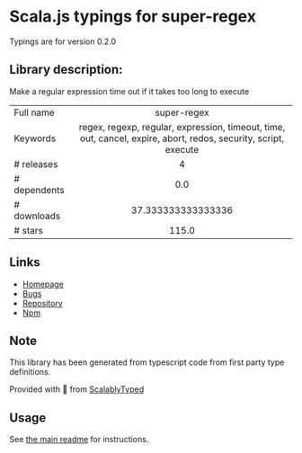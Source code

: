 
# Scala.js typings for super-regex

Typings are for version 0.2.0

## Library description:
Make a regular expression time out if it takes too long to execute

|                    |                 |
| ------------------ | :-------------: |
| Full name          | super-regex |
| Keywords           | regex, regexp, regular, expression, timeout, time, out, cancel, expire, abort, redos, security, script, execute |
| # releases         | 4 |
| # dependents       | 0.0 |
| # downloads        | 37.333333333333336 |
| # stars            | 115.0 |

## Links
- [Homepage](https://github.com/sindresorhus/super-regex#readme)
- [Bugs](https://github.com/sindresorhus/super-regex/issues)
- [Repository](https://github.com/sindresorhus/super-regex)
- [Npm](https://www.npmjs.com/package/super-regex)
    


## Note
This library has been generated from typescript code from first party type definitions.

Provided with :purple_heart: from [ScalablyTyped](https://github.com/oyvindberg/ScalablyTyped)

## Usage
See [the main readme](../../readme.md) for instructions.


